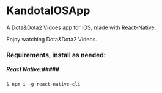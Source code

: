 # KandotaIOSApp

A [Dota&Dota2 Vidoes](http://kandota.thnuclub.com) app for iOS, made with [React-Native](https://github.com/facebook/react-native).

Enjoy watching Dota&Dota2 Videos.


### Requirements, install as needed: ###

##### React Native:#####
```
$ npm i -g react-native-cli
```